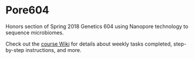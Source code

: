 # Pore604
Honors section of Spring 2018 Genetics 604 using Nanopore technology to sequence microbiomes.  

Check out the [course Wiki](https://github.com/devonorourke/Pore604/wiki) for details about weekly tasks completed, step-by-step instructions, and more.
